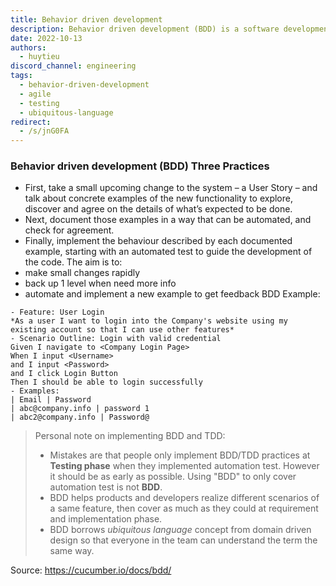 ```yaml
---
title: Behavior driven development
description: Behavior driven development (BDD) is a software development process that encourages collaboration among developers, QA, and non-technical stakeholders.
date: 2022-10-13
authors:
  - huytieu
discord_channel: engineering
tags:
  - behavior-driven-development
  - agile
  - testing
  - ubiquitous-language
redirect:
  - /s/jnG0FA
---
```


### Behavior driven development (BDD) Three Practices

- First, take a small upcoming change to the system – a User Story – and talk about concrete examples of the new functionality to explore, discover and agree on the details of what’s expected to be done.
- Next, document those examples in a way that can be automated, and check for agreement.
- Finally, implement the behaviour described by each documented example, starting with an automated test to guide the development of the code.
  The aim is to:
- make small changes rapidly
- back up 1 level when need more info
- automate and implement a new example to get feedback
  BDD Example:

```
- Feature: User Login
*As a user I want to login into the Company's website using my existing account so that I can use other features*
- Scenario Outline: Login with valid credential
Given I navigate to <Company Login Page>
When I input <Username>
and I input <Password>
and I click Login Button
Then I should be able to login successfully
- Examples:
| Email | Password
| abc@company.info | password 1
| abc2@company.info | Password@
```

> Personal note on implementing BDD and TDD:
>
> - Mistakes are that people only implement BDD/TDD practices at **Testing phase** when they implemented automation test. However it should be as early as possible. Using "BDD" to only cover automation test is not **BDD**.
> - BDD helps products and developers realize different scenarios of a same feature, then cover as much as they could at requirement and implementation phase.
> - BDD borrows _ubiquitous language_ concept from domain driven design so that everyone in the team can understand the term the same way.

Source: <https://cucumber.io/docs/bdd/>

